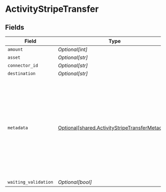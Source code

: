 # ActivityStripeTransfer


## Fields

| Field                                                                                                                                                              | Type                                                                                                                                                               | Required                                                                                                                                                           | Description                                                                                                                                                        | Example                                                                                                                                                            |
| ------------------------------------------------------------------------------------------------------------------------------------------------------------------ | ------------------------------------------------------------------------------------------------------------------------------------------------------------------ | ------------------------------------------------------------------------------------------------------------------------------------------------------------------ | ------------------------------------------------------------------------------------------------------------------------------------------------------------------ | ------------------------------------------------------------------------------------------------------------------------------------------------------------------ |
| `amount`                                                                                                                                                           | *Optional[int]*                                                                                                                                                    | :heavy_minus_sign:                                                                                                                                                 | N/A                                                                                                                                                                | 100                                                                                                                                                                |
| `asset`                                                                                                                                                            | *Optional[str]*                                                                                                                                                    | :heavy_minus_sign:                                                                                                                                                 | N/A                                                                                                                                                                | USD                                                                                                                                                                |
| `connector_id`                                                                                                                                                     | *Optional[str]*                                                                                                                                                    | :heavy_minus_sign:                                                                                                                                                 | N/A                                                                                                                                                                |                                                                                                                                                                    |
| `destination`                                                                                                                                                      | *Optional[str]*                                                                                                                                                    | :heavy_minus_sign:                                                                                                                                                 | N/A                                                                                                                                                                | acct_1Gqj58KZcSIg2N2q                                                                                                                                              |
| `metadata`                                                                                                                                                         | [Optional[shared.ActivityStripeTransferMetadata]](../../models/shared/activitystripetransfermetadata.md)                                                           | :heavy_minus_sign:                                                                                                                                                 | A set of key/value pairs that you can attach to a transfer object.<br/>It can be useful for storing additional information about the transfer in a structured format.<br/> | {<br/>"order_id": "6735"<br/>}                                                                                                                                     |
| `waiting_validation`                                                                                                                                               | *Optional[bool]*                                                                                                                                                   | :heavy_minus_sign:                                                                                                                                                 | N/A                                                                                                                                                                | false                                                                                                                                                              |